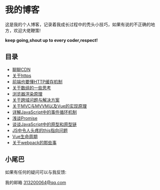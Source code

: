 # 我的博客

这是我的个人博客，记录着我成长过程中的秃头小技巧，如果有说的不正确的地方，欢迎大佬鞭策!  

**keep going,shout up to every coder,respect!**

## 目录

- [聊聊CDN](https://github.com/EmotionBin/myBlog/blob/master/articles/common_CDN_01/common_CDN_01.md)
- [关于https](https://github.com/EmotionBin/myBlog/blob/master/articles/common_HTTPandHTTPS_01/common_HTTPandHTTPS_01.md)
- [前端也要懂HTTP缓存机制](https://github.com/EmotionBin/myBlog/blob/master/articles/common_HttpCache_01/common_HttpCache_01.md)
- [关于数组的一些思考](https://github.com/EmotionBin/myBlog/blob/master/articles/common_aboutArray_01/common_aboutArray_01.md)
- [浏览器渲染原理](https://github.com/EmotionBin/myBlog/blob/master/articles/common_browserRenderingPrinciple_01/common_browserRenderingPrinciple_01.md)
- [关于跨域问题与解决方案](https://github.com/EmotionBin/myBlog/blob/master/articles/common_crossDomain_01/common_crossDomain_01.md)
- [关于MVC与MVVM以及Vue的实现原理](https://github.com/EmotionBin/myBlog/blob/master/articles/designPattern_MVCandMVVM_01/designPattern_MVCandMVVM_01.md)
- [详解JavaScript中的事件循环机制](https://github.com/EmotionBin/myBlog/blob/master/articles/javascript_eventLoop_01/javascript_eventLoop_01.md)
- [浅谈Promise](https://github.com/EmotionBin/myBlog/blob/master/articles/javascript_promise_01/javascript_promise_01.md)
- [谈谈JavaScript中的原型和原型链](https://github.com/EmotionBin/myBlog/blob/master/articles/javascript_prototype_01/javascript_prototype_01.md)
- [JS中令人头疼的this指向问题](https://github.com/EmotionBin/myBlog/blob/master/articles/javascript_this_01/javascript_this_01.md)
- [Vue生命周期](https://github.com/EmotionBin/myBlog/blob/master/articles/vue_lifecycle_01/vue_lifecycle_01.md)
- [关于webpack的那些事](https://github.com/EmotionBin/myBlog/blob/master/articles/common_webpack_01/common_webpack_01.md)

## 小尾巴

如果有任何的疑问可以与我反馈:  

我的邮箱 313200064@qq.com
